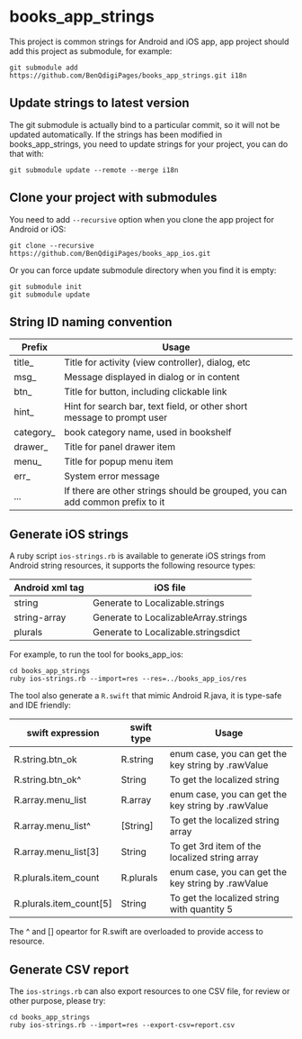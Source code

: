 books_app_strings
=================

This project is common strings for Android and iOS app, app project should add this project
as submodule, for example:

````
git submodule add https://github.com/BenQdigiPages/books_app_strings.git i18n
````

Update strings to latest version
--------------------------------

The git submodule is actually bind to a particular commit, so it will not
be updated automatically. If the strings has been modified in books_app_strings,
you need to update strings for your project, you can do that with:

````
git submodule update --remote --merge i18n
````

Clone your project with submodules
----------------------------------

You need to add `--recursive` option when you clone the app project for Android or iOS:

````
git clone --recursive https://github.com/BenQdigiPages/books_app_ios.git
````

Or you can force update submodule directory when you find it is empty:

````
git submodule init
git submodule update
````

String ID naming convention
---------------------------

Prefix    | Usage
----------|--------
title_    | Title for activity (view controller), dialog, etc
msg_      | Message displayed in dialog or in content
btn_      | Title for button, including clickable link
hint_     | Hint for search bar, text field, or other short message to prompt user
category_ | book category name, used in bookshelf
drawer_   | Title for panel drawer item
menu_     | Title for popup menu item
err_      | System error message
...       | If there are other strings should be grouped, you can add common prefix to it

Generate iOS strings
--------------------

A ruby script `ios-strings.rb` is available to generate iOS strings from Android string resources,
it supports the following resource types:

Android xml tag | iOS file
----------------|-----------
string          | Generate to Localizable.strings
string-array    | Generate to LocalizableArray.strings
plurals         | Generate to Localizable.stringsdict

For example, to run the tool for books_app_ios:

````
cd books_app_strings
ruby ios-strings.rb --import=res --res=../books_app_ios/res
````

The tool also generate a `R.swift` that mimic Android R.java, it is type-safe and IDE friendly:

swift expression        | swift type | Usage
------------------------|------------|-------
R.string.btn_ok         | R.string   | enum case, you can get the key string by .rawValue
R.string.btn_ok^        | String     | To get the localized string
R.array.menu_list       | R.array    | enum case, you can get the key string by .rawValue
R.array.menu_list^      | [String]   | To get the localized string array
R.array.menu_list[3]    | String     | To get 3rd item of the localized string array
R.plurals.item_count    | R.plurals  | enum case, you can get the key string by .rawValue
R.plurals.item_count[5] | String     | To get the localized string with quantity 5

The ^ and [] opeartor for R.swift are overloaded to provide access to resource.

Generate CSV report
-------------------

The `ios-strings.rb` can also export resources to one CSV file, for review or other purpose, please try:

````
cd books_app_strings
ruby ios-strings.rb --import=res --export-csv=report.csv
````
